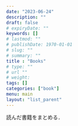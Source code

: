 ```yaml
---
date: "2023-06-24"
description: ""
draft: false
# expiryDate: ""
keywords: []
# lastmod: ""
# publishDate: 1970-01-01
# slug: ""
# summary: ""
title : "Books"
# type: ""
# url ""
# weight: 
tags: []
categories: ["book"]
menu: main
layout: "list_parent"
---
```


読んだ書籍をまとめる．

